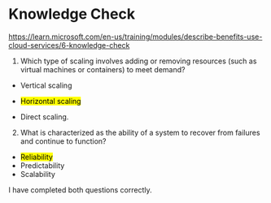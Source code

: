 # Knowledge Check

https://learn.microsoft.com/en-us/training/modules/describe-benefits-use-cloud-services/6-knowledge-check

1. Which type of scaling involves adding or removing resources (such as virtual machines or containers) to meet demand?

- Vertical scaling

- <mark>Horizontal scaling</mark>

- Direct scaling.

2. What is characterized as the ability of a system to recover from failures and continue to function?

- <mark>Reliability</mark>
- Predictability
- Scalability

I have completed both questions correctly.
